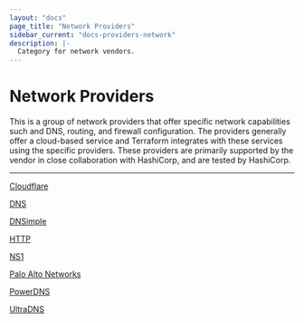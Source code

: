 ```yaml
---
layout: "docs"
page_title: "Network Providers"
sidebar_current: "docs-providers-network"
description: |-
  Category for network vendors.
---
```


# Network Providers

This is a group of network providers that offer specific network capabilities
such and DNS, routing, and firewall configuration.  The providers generally
offer a cloud-based service and Terraform integrates with these services using
the specific providers.  These providers are primarily supported by the vendor
in close collaboration with HashiCorp, and are tested by HashiCorp.

---


[Cloudflare](/docs/providers/cloudflare/index.html)

[DNS](/docs/providers/dns/index.html)

[DNSimple](/docs/providers/dnsimple/index.html)

[HTTP](/docs/providers/http/index.html)

[NS1](/docs/providers/ns1/index.html)

[Palo Alto Networks](/docs/providers/panos/index.html)

[PowerDNS](/docs/providers/powerdns/index.html)

[UltraDNS](/docs/providers/ultradns/index.html)
